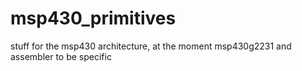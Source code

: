 msp430_primitives
=================

stuff for the msp430 architecture, at the moment msp430g2231 and assembler to be specific
